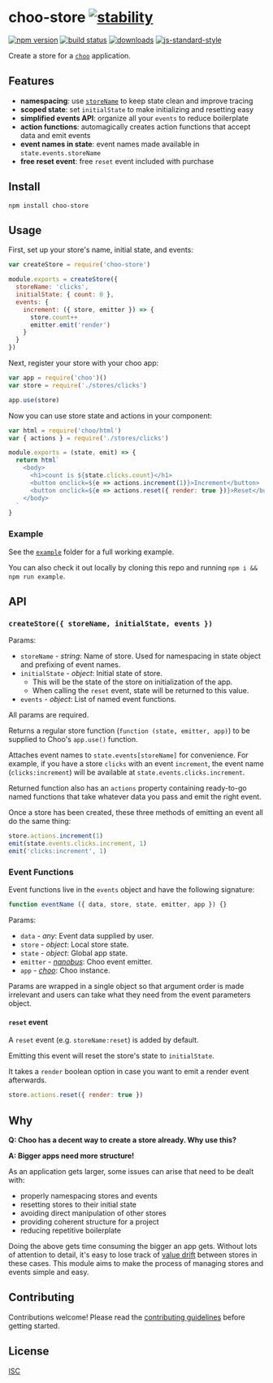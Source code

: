 # choo-store [![stability][0]][1]

[![npm version][2]][3] [![build status][4]][5]
[![downloads][8]][9] [![js-standard-style][10]][11]

Create a store for a [`choo`](https://github.com/choojs/choo) application.

[0]: https://img.shields.io/badge/stability-experimental-orange.svg?style=flat-square
[1]: https://nodejs.org/api/documentation.html#documentation_stability_index
[2]: https://img.shields.io/npm/v/choo-store.svg?style=flat-square
[3]: https://npmjs.org/package/choo-store
[4]: https://img.shields.io/travis/ungoldman/choo-store/master.svg?style=flat-square
[5]: https://travis-ci.org/ungoldman/choo-store
[8]: http://img.shields.io/npm/dm/choo-store.svg?style=flat-square
[9]: https://npmjs.org/package/choo-store
[10]: https://img.shields.io/badge/code%20style-standard-brightgreen.svg?style=flat-square
[11]: https://github.com/feross/standard

## Features

- **namespacing**: use [`storeName`](https://github.com/choojs/choo#appusecallbackstate-emitter-app) to keep state clean and improve tracing
- **scoped state**: set `initialState` to make initializing and resetting easy
- **simplified events API**: organize all your `events` to reduce boilerplate
- **action functions**: automagically creates action functions that accept data and emit events
- **event names in state**: event names made available in `state.events.storeName`
- **free reset event**: free `reset` event included with purchase

## Install

```
npm install choo-store
```

## Usage

First, set up your store's name, initial state, and events:

```js
var createStore = require('choo-store')

module.exports = createStore({
  storeName: 'clicks',
  initialState: { count: 0 },
  events: {
    increment: ({ store, emitter }) => {
      store.count++
      emitter.emit('render')
    }
  }
})
```

Next, register your store with your choo app:

```js
var app = require('choo')()
var store = require('./stores/clicks')

app.use(store)
```

Now you can use store state and actions in your component:

```js
var html = require('choo/html')
var { actions } = require('./stores/clicks')

module.exports = (state, emit) => {
  return html`
    <body>
      <h1>count is ${state.clicks.count}</h1>
      <button onclick=${e => actions.increment(1)}>Increment</button>
      <button onclick=${e => actions.reset({ render: true })}>Reset</button>
    </body>
  `
}
```

### Example

See the [`example`](./example) folder for a full working example.

You can also check it out locally by cloning this repo and running `npm i && npm run example`.

## API

### `createStore({ storeName, initialState, events })`

Params:

- `storeName` - *string*: Name of store. Used for namespacing in state object and prefixing of event names.
- `initialState` - *object*: Initial state of store.
  - This will be the state of the store on initialization of the app.
  - When calling the `reset` event, state will be returned to this value.
- `events` - *object*: List of named event functions.

All params are required.

Returns a regular store function (`function (state, emitter, app)`) to be supplied to Choo's `app.use()` function.

Attaches event names to `state.events[storeName]` for convenience. For example, if you have a store `clicks` with an event `increment`, the event name (`clicks:increment`) will be available at `state.events.clicks.increment`.

Returned function also has an `actions` property containing ready-to-go named functions that take whatever data you pass and emit the right event.

Once a store has been created, these three methods of emitting an event all do the same thing:

```js
store.actions.increment(1)
emit(state.events.clicks.increment, 1)
emit('clicks:increment', 1)
```

### Event Functions

Event functions live in the `events` object and have the following signature:

```js
function eventName ({ data, store, state, emitter, app }) {}
```

Params:

- `data` - *any*: Event data supplied by user.
- `store` - *object*: Local store state.
- `state` - *object*: Global app state.
- `emitter` - *[nanobus](https://github.com/choojs/nanobus)*: Choo event emitter.
- `app` - *[choo](https://github.com/choojs/choo)*: Choo instance.

Params are wrapped in a single object so that argument order is made irrelevant and users can take what they need from the event parameters object.

#### `reset` event

A `reset` event (e.g. `storeName:reset`) is added by default.

Emitting this event will reset the store's state to `initialState`.

It takes a `render` boolean option in case you want to emit a render event afterwards.

```js
store.actions.reset({ render: true })
```

## Why

**Q: Choo has a decent way to create a store already. Why use this?**

**A: Bigger apps need more structure!**

As an application gets larger, some issues can arise that need to be dealt with:

- properly namespacing stores and events
- resetting stores to their initial state
- avoiding direct manipulation of other stores
- providing coherent structure for a project
- reducing repetitive boilerplate

Doing the above gets time consuming the bigger an app gets. Without lots of attention to detail, it's easy to lose track of [value drift](https://universalpaperclips.gamepedia.com/Value_Drift) between stores in these cases. This module aims to make the process of managing stores and events simple and easy.

## Contributing

Contributions welcome! Please read the [contributing guidelines](CONTRIBUTING.md) before getting started.

## License

[ISC](LICENSE.md)
